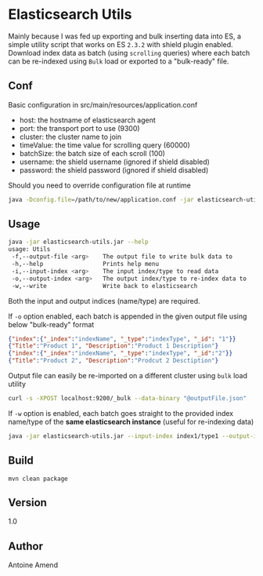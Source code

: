 # Elasticsearch Utils

Mainly because I was fed up exporting and bulk inserting data into ES, a simple utility script that works on ES `2.3.2` with shield plugin enabled.
Download index data as batch (using `scrolling` queries) where each batch can be re-indexed using `Bulk` load or exported to a "bulk-ready" file.

## Conf

Basic configuration in src/main/resources/application.conf

- host: the hostname of elasticsearch agent
- port: the transport port to use (9300)
- cluster: the cluster name to join
- timeValue: the time value for scrolling query (60000)
- batchSize: the batch size of each scroll (100)
- username: the shield username (ignored if shield disabled)
- password: the shield password (ignored if shield disabled)

Should you need to override configuration file at runtime

```sh
java -Dconfig.file=/path/to/new/application.conf -jar elasticsearch-utils.jar
```

## Usage

```sh
java -jar elasticsearch-utils.jar --help
usage: Utils
 -f,--output-file <arg>    The output file to write bulk data to
 -h,--help                 Prints help menu
 -i,--input-index <arg>    The input index/type to read data
 -o,--output-index <arg>   The output index/type to re-index data to
 -w,--write                Write back to elasticsearch
```

Both the input and output indices (name/type) are required. 

If `-o` option enabled, each batch is appended in the given output file using below "bulk-ready" format

```json
{"index":{"_index":"indexName", "_type":"indexType", "_id": "1"}}
{"Title":"Product 1", "Description":"Product 1 Description"}
{"index":{"_index":"indexName", "_type":"indexType", "_id":"2"}}
{"Title":"Product 2", "Description":"Prodcut 2 Desctiption"}
```

Output file can easily be re-imported on a different cluster using `bulk` load utility

```sh
curl -s -XPOST localhost:9200/_bulk --data-binary "@outputFile.json"
```

If `-w` option is enabled, each batch goes straight to the provided index name/type of the **same elasticsearch instance** (useful for re-indexing data)

```sh
java -jar elasticsearch-utils.jar --input-index index1/type1 --output-index index2/type2 --write --output-file /tmp/export.json
```

## Build

```
mvn clean package
```

## Version

1.0

## Author

Antoine Amend
